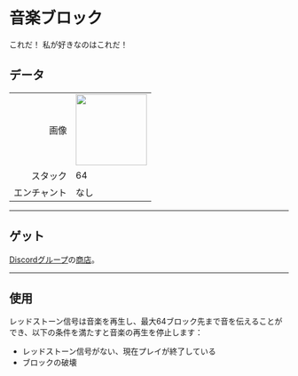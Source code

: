 # 音楽ブロック
これだ！ 私が好きなのはこれだ！

## データ
<table>
    <tr><td align="end">画像</td><td><img src="https://i.imgur.com/N9JBO3W.png" width="128"/></td></tr>
    <tr><td align="end">スタック</td><td>64</td></tr>
    <tr><td align="end">エンチャント</td><td>なし</td></tr>
</table>

---

## ゲット
[Discordグループ](../feature/discord_server.md)の[商店](https://discord.com/channels/1040647480972415006/1050912456303706143)。

---

## 使用
レッドストーン信号は音楽を再生し、最大64ブロック先まで音を伝えることができ、以下の条件を満たすと音楽の再生を停止します：
- レッドストーン信号がない、現在プレイが終了している
- ブロックの破壊
